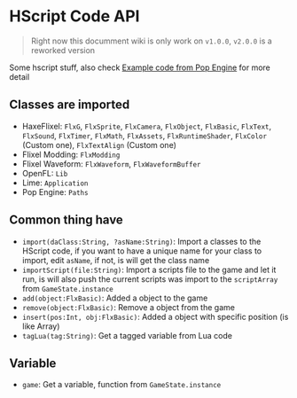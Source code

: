# HScript Code API
> Right now this documment wiki is only work on `v1.0.0`, `v2.0.0` is a reworked version

Some hscript stuff, also check [Example code from Pop Engine](Example.md) for more detail

## Classes are imported
- HaxeFlixel: `FlxG`, `FlxSprite`, `FlxCamera`, `FlxObject`, `FlxBasic`, `FlxText`, `FlxSound`, `FlxTimer`, `FlxMath`, `FlxAssets`, `FlxRuntimeShader`, `FlxColor` (Custom one), `FlxTextAlign` (Custom one)
- Flixel Modding: `FlxModding`
- Flixel Waveform: `FlxWaveform`, `FlxWaveformBuffer`
- OpenFL: `Lib`
- Lime: `Application`
- Pop Engine: `Paths`

## Common thing have
- `import(daClass:String, ?asName:String)`: Import a classes to the HScript code, if you want to have a unique name for your class to import, edit `asName`, if not, is will get the class name
- `importScript(file:String)`: Import a scripts file to the game and let it run, is will also push the current scripts was import to the `scriptArray` from `GameState.instance`
- `add(object:FlxBasic)`: Added a object to the game
- `remove(object:FlxBasic)`: Remove a object from the game
- `insert(pos:Int, obj:FlxBasic)`: Added a object with specific position (is like Array)
- `tagLua(tag:String)`: Get a tagged variable from Lua code

## Variable
- `game`: Get a variable, function from `GameState.instance`